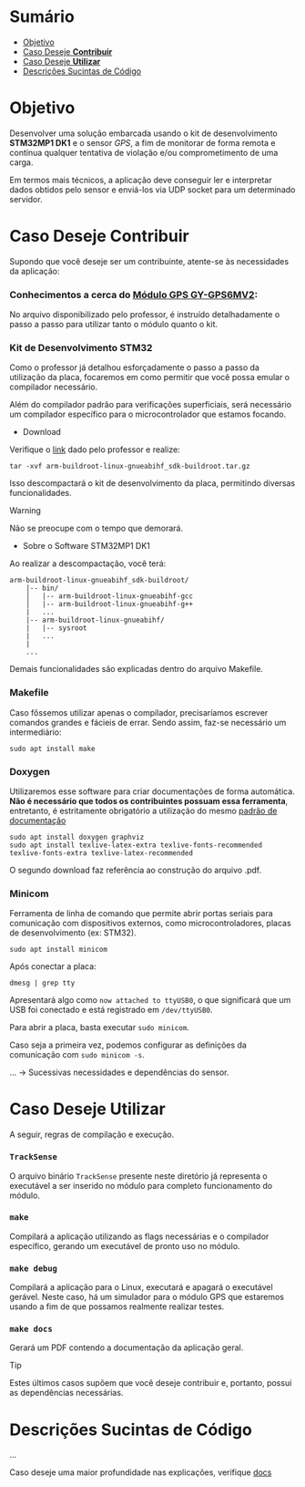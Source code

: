 # Sumário

- [Objetivo](#objetivo)
- [Caso Deseje **Contribuir**](#caso-deseje-contribuir)
- [Caso Deseje **Utilizar**](#caso-deseje-utilizar)
- [Descrições Sucintas de Código](#descrições-sucintas-de-código)

# Objetivo

Desenvolver uma solução embarcada usando o kit de desenvolvimento **STM32MP1 DK1** e
o sensor _GPS_, a fim de monitorar de forma remota e contínua qualquer tentativa de violação e/ou comprometimento de uma carga.

Em termos mais técnicos, a aplicação deve conseguir ler e interpretar dados obtidos pelo sensor e enviá-los via UDP socket para um determinado servidor.

# Caso Deseje Contribuir

Supondo que você deseje ser um contribuinte, atente-se às necessidades da aplicação:

### Conhecimentos a cerca do [Módulo GPS **GY-GPS6MV2**](https://youtu.be/lZumBl7zhoM):

No arquivo disponibilizado pelo professor, é instruído detalhadamente o passo a passo para utilizar tanto o módulo quanto o kit.

### Kit de Desenvolvimento STM32

Como o professor já detalhou esforçadamente o passo a passo da utilização da placa, focaremos em como permitir que você possa emular o 
compilador necessário.

Além do compilador padrão para verificações superficiais, será necessário um compilador específico para o microcontrolador que estamos focando. 

- Download

Verifique o [link](https://drive.google.com/file/d/1qpq3QeK5f7T061LFA0JlJz2fgMQDvyMn/view?usp=drivesdk) dado pelo professor e realize:

```
tar -xvf arm-buildroot-linux-gnueabihf_sdk-buildroot.tar.gz
```

Isso descompactará o kit de desenvolvimento da placa, permitindo diversas funcionalidades.

> [!WARNING]
> Não se preocupe com o tempo que demorará.

- Sobre o Software STM32MP1 DK1

Ao realizar a descompactação, você terá:

```
arm-buildroot-linux-gnueabihf_sdk-buildroot/
    |-- bin/
    │   |-- arm-buildroot-linux-gnueabihf-gcc
    │   |-- arm-buildroot-linux-gnueabihf-g++
    |   ...
    |-- arm-buildroot-linux-gnueabihf/
    |   |-- sysroot
    |   ...
    |
    ...
```

Demais funcionalidades são explicadas dentro do arquivo Makefile.

### Makefile

Caso fôssemos utilizar apenas o compilador, precisaríamos escrever comandos grandes e fácieis de 
errar. Sendo assim, faz-se necessário um intermediário:

```
sudo apt install make
```

### Doxygen

Utilizaremos esse software para criar documentações de forma automática. 
**Não é necessário que todos os contribuintes possuam essa ferramenta**,
entretanto, é estritamente obrigatório a utilização do mesmo [padrão de documentação](PadrãoDoxygen.md)

```
sudo apt install doxygen graphviz
sudo apt install texlive-latex-extra texlive-fonts-recommended texlive-fonts-extra texlive-latex-recommended
```

O segundo download faz referência ao construção do arquivo .pdf.

### Minicom

Ferramenta de linha de comando que permite abrir portas seriais para comunicação
com dispositivos externos, como microcontroladores, placas de desenvolvimento (ex: STM32).

```
sudo apt install minicom
```

Após conectar a placa:

```
dmesg | grep tty
```

Apresentará algo como `now attached to ttyUSB0`, o que significará que um USB foi conectado
e está registrado em `/dev/ttyUSB0`.

Para abrir a placa, basta executar `sudo minicom`.

Caso seja a primeira vez, podemos configurar as definições da comunicação com `sudo minicom -s`.

... -> Sucessivas necessidades e dependências do sensor.

# Caso Deseje Utilizar

A seguir, regras de compilação e execução.

### `TrackSense`

O arquivo binário `TrackSense` presente neste diretório já representa o executável a ser inserido no módulo para completo
funcionamento do módulo.

### `make`

Compilará a aplicação utilizando as flags necessárias e o compilador específico, gerando 
um executável de pronto uso no módulo.

### `make debug` 

Compilará a aplicação para o Linux, executará e apagará o executável gerável.
Neste caso, há um simulador para o módulo GPS que estaremos usando a fim de que 
possamos realmente realizar testes.

### `make docs`

Gerará um PDF contendo a documentação da aplicação geral.

> [!TIP]
> Estes últimos casos supõem que você deseje contribuir e, portanto, possui as dependências necessárias.


# Descrições Sucintas de Código

...

Caso deseje uma maior profundidade nas explicações, verifique [docs](docs)
